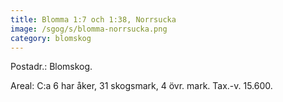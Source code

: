 ```yaml
---
title: Blomma 1:7 och 1:38, Norrsucka
image: /sgog/s/blomma-norrsucka.png
category: blomskog
---
```


Postadr.: Blomskog.

Areal: C:a 6 har åker, 31 skogsmark, 4 övr. mark.
Tax.-v. 15.600.
